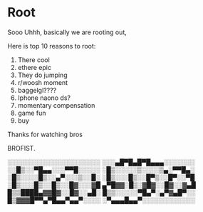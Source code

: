 # Root

Sooo Uhhh, basically we are rooting out,

Here is top 10 reasons to root:

1. There cool
2. ethere epic
4. They do jumping 
5. r/woosh moment
2. baggelgl????
7. Iphone naono ds?
8. momentary compensation
9. game fun
10. buy

Thanks for watching bros

BROFIST.

░░░░░░░░░░░░░░░░░░░░░
░░░▄█▀█▄█▀█▄▄▄░░░░░░░
░░█▒░░▀█▄▄░░░▀▀█░░░░░
░█▒░░░░░▒░░░░▒▄░▀▀█▄░
░█▒░░░░█▒░░▄▀░░░▒░░█░
░█▒░░░█▒░░█▀▒░░█▀░░▀█
░█▒░░░█▒░░█▒░░█▓░░░▓█
▄▀█▓▓░█▒░▓█▓░░█▓░░▓▄█
█▒▒████▄▓▓█▓░░█▓░░▄█░
█▒▒░░░░░▀█▄▀░▄▀▓▄█▀░░
█▒▓▓▓█▀▀▄▀█▄▄▀▄▄▀░░░░
░▀▄▄▄█▄▄▀░░░░░░░░░░░░
